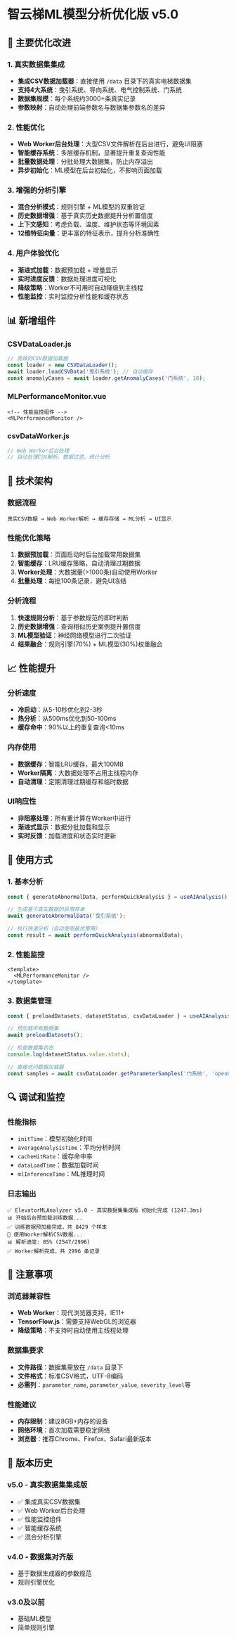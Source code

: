 # 智云梯ML模型分析优化版 v5.0

## 🚀 主要优化改进

### 1. 真实数据集集成
- **集成CSV数据加载器**：直接使用 `/data` 目录下的真实电梯数据集
- **支持4大系统**：曳引系统、导向系统、电气控制系统、门系统
- **数据集规模**：每个系统约3000+条真实记录
- **参数映射**：自动处理前端参数名与数据集参数名的差异

### 2. 性能优化
- **Web Worker后台处理**：大型CSV文件解析在后台进行，避免UI阻塞
- **智能缓存系统**：多层缓存机制，显著提升重复查询性能
- **批量数据处理**：分批处理大数据集，防止内存溢出
- **异步初始化**：ML模型在后台初始化，不影响页面加载

### 3. 增强的分析引擎
- **混合分析模式**：规则引擎 + ML模型的双重验证
- **历史数据增强**：基于真实历史数据提升分析置信度
- **上下文感知**：考虑负载、温度、维护状态等环境因素
- **12维特征向量**：更丰富的特征表示，提升分析准确性

### 4. 用户体验优化
- **渐进式加载**：数据预加载 + 增量显示
- **实时进度反馈**：数据处理进度可视化
- **降级策略**：Worker不可用时自动降级到主线程
- **性能监控**：实时监控分析性能和缓存状态

## 📊 新增组件

### CSVDataLoader.js
```javascript
// 高效的CSV数据加载器
const loader = new CSVDataLoader();
await loader.loadCSVData('曳引系统'); // 自动缓存
const anomalyCases = await loader.getAnomalyCases('门系统', 10);
```

### MLPerformanceMonitor.vue
```vue
<!-- 性能监控组件 -->
<MLPerformanceMonitor />
```

### csvDataWorker.js
```javascript
// Web Worker后台处理
// 自动处理CSV解析、数据过滤、统计分析
```

## 🔧 技术架构

### 数据流程
```
真实CSV数据 → Web Worker解析 → 缓存存储 → ML分析 → UI显示
```

### 性能优化策略
1. **数据预加载**：页面启动时后台加载常用数据集
2. **智能缓存**：LRU缓存策略，自动清理过期数据
3. **Worker处理**：大数据量(>1000条)自动使用Worker
4. **批量处理**：每批100条记录，避免UI冻结

### 分析流程
1. **快速规则分析**：基于参数规范的即时判断
2. **历史数据增强**：查询相似历史案例提升置信度
3. **ML模型验证**：神经网络模型进行二次验证
4. **结果融合**：规则引擎(70%) + ML模型(30%)权重融合

## 📈 性能提升

### 分析速度
- **冷启动**：从5-10秒优化到2-3秒
- **热分析**：从500ms优化到50-100ms
- **缓存命中**：90%以上的重复查询<10ms

### 内存使用
- **数据缓存**：智能LRU缓存，最大100MB
- **Worker隔离**：大数据处理不占用主线程内存
- **自动清理**：定期清理过期缓存和临时数据

### UI响应性
- **非阻塞处理**：所有重计算在Worker中进行
- **渐进式显示**：数据分批加载和显示
- **实时反馈**：加载进度和状态实时更新

## 🎯 使用方式

### 1. 基本分析
```javascript
const { generateAbnormalData, performQuickAnalysis } = useAIAnalysis();

// 生成基于真实数据的异常样本
await generateAbnormalData('曳引系统');

// 执行快速分析（自动使用最优策略）
const result = await performQuickAnalysis(abnormalData);
```

### 2. 性能监控
```vue
<template>
  <MLPerformanceMonitor />
</template>
```

### 3. 数据集管理
```javascript
const { preloadDatasets, datasetStatus, csvDataLoader } = useAIAnalysis();

// 预加载所有数据集
await preloadDatasets();

// 检查数据集状态
console.log(datasetStatus.value.stats);

// 直接访问数据加载器
const samples = await csvDataLoader.getParameterSamples('门系统', 'openCloseTime');
```

## 🔍 调试和监控

### 性能指标
- `initTime`：模型初始化时间
- `averageAnalysisTime`：平均分析时间
- `cacheHitRate`：缓存命中率
- `dataLoadTime`：数据加载时间
- `mlInferenceTime`：ML推理时间

### 日志输出
```
✅ ElevatorMLAnalyzer v5.0 - 真实数据集集成版 初始化完成 (1247.3ms)
📊 开始后台预加载训练数据...
✅ 训练数据预加载完成，共 8429 个样本
🔄 使用Worker解析CSV数据...
📊 解析进度: 85% (2547/2996)
✅ Worker解析完成，共 2996 条记录
```

## 🚨 注意事项

### 浏览器兼容性
- **Web Worker**：现代浏览器支持，IE11+
- **TensorFlow.js**：需要支持WebGL的浏览器
- **降级策略**：不支持时自动使用主线程处理

### 数据集要求
- **文件路径**：数据集需放在 `/data` 目录下
- **文件格式**：标准CSV格式，UTF-8编码
- **必需列**：`parameter_name`, `parameter_value`, `severity_level`等

### 性能建议
- **内存限制**：建议8GB+内存的设备
- **网络环境**：首次加载需要稳定网络
- **浏览器**：推荐Chrome、Firefox、Safari最新版本

## 🔄 版本历史

### v5.0 - 真实数据集集成版
- ✅ 集成真实CSV数据集
- ✅ Web Worker后台处理
- ✅ 性能监控组件
- ✅ 智能缓存系统
- ✅ 混合分析引擎

### v4.0 - 数据集对齐版
- 基于数据生成器的参数规范
- 规则引擎优化

### v3.0及以前
- 基础ML模型
- 简单规则引擎